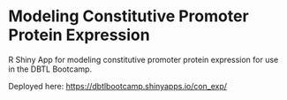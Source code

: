 # Modeling Constitutive Promoter Protein Expression

R Shiny App for modeling constitutive promoter protein expression for use in the DBTL Bootcamp.

Deployed here: https://dbtlbootcamp.shinyapps.io/con_exp/
